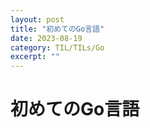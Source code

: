 ```yaml
---
layout: post
title: "初めてのGo言語"
date: 2023-08-19
category: TIL/TILs/Go
excerpt: ""
---
```

# 初めてのGo言語 
